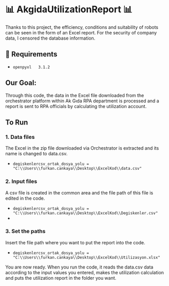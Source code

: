 # 📊 AkgidaUtilizationReport 📊
Thanks to this project, the efficiency, conditions and suitability of robots can be seen in the form of an Excel report. For the security of company data, I censored the database information.

## 🧬 Requirements
* `openpyxl   3.1.2`

## Our Goal:
Through this code, the data in the Excel file downloaded from the orchestrator platform within Ak Gıda RPA department is processed and a report is sent to RPA officials by calculating the utilization account.

## To Run
### 1. Data files
The Excel in the zip file downloaded via Orchestrator is extracted and its name is changed to data.csv.
* `degiskenlercsv_ortak_dosya_yolu = "C:\\Users\\furkan.cankaya\\Desktop\\ExcelKod\\data.csv"`

### 2. Input files
A csv file is created in the common area and the file path of this file is edited in the code.
* `degiskenlercsv_ortak_dosya_yolu = "C:\\Users\\furkan.cankaya\\Desktop\\ExcelKod\\Degiskenler.csv"`
* 
### 3. Set the paths
Insert the file path where you want to put the report into the code.
* `degiskenlercsv_ortak_dosya_yolu = "C:\\Users\\furkan.cankaya\\Desktop\\ExcelKod\\Utilizasyon.xlsx"`


You are now ready. When you run the code, it reads the data.csv data according to the input values ​​you entered, makes the utilization calculation and puts the utilization report in the folder you want.

